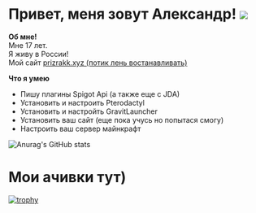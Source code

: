 # Привет, меня зовут Александр! ![](https://komarev.com/ghpvc/?username=Dev-prizrakk)
**Об мне!** \
Мне 17 лет. \
Я живу в России! \
Мой сайт [prizrakk.xyz (потик лень востанавливать)](https://prizrakk.xyz)


**Что я умею**
- Пишу плагины Spigot Api (а также еще с JDA)
- Установить и настроить Pterodactyl
- Установить и настройть  GravitLauncher
- Установить ваш сайт (еще пока учусь но попытася смогу)
- Настроить ваш сервер майнкрафт


![Anurag's GitHub stats](https://github-readme-stats.vercel.app/api?username=dev-prizrakk&show_icons=true&theme=dark)
# Мои ачивки тут)
[![trophy](https://github-profile-trophy.vercel.app/?username=Dev-prizrakk)](https://github.com/ryo-ma/github-profile-trophy)
